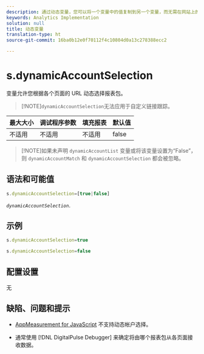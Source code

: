 ```yaml
---
description: 通过动态变量，您可以将一个变量中的值复制到另一个变量，而无需在网站上的图像请求中多次键入完整的值。
keywords: Analytics Implementation
solution: null
title: 动态变量
translation-type: ht
source-git-commit: 16ba0b12e0f70112f4c10804d0a13c278388ecc2

---
```



# s.dynamicAccountSelection

 变量允许您根据各个页面的 URL 动态选择报表包。

> [!NOTE]`dynamicAccountSelection`无法应用于自定义链接跟踪。

| 最大大小 | 调试程序参数 | 填充报表 | 默认值 |
|---|---|---|---|
| 不适用 | 不适用 | 不适用 | false |

> [!NOTE]如果未声明 `dynamicAccountList` 变量或将该变量设置为“False”，则 `dynamicAccountMatch` 和 `dynamicAccountSelection` 都会被忽略。

## 语法和可能值

```js
s.dynamicAccountSelection=[true|false]
```

 *`dynamicAccountSelection`*.

## 示例

```js
s.dynamicAccountSelection=true
```

```js
s.dynamicAccountSelection=false
```

## 配置设置

无

## 缺陷、问题和提示

* [AppMeasurement for JavaScript](https://docs.adobe.com/content/help/zh-Hans/analytics/implementation/javascript-implementation/appmeasurement-js/appmeasure-mjs.html) 不支持动态帐户选择。

* 通常使用 [!DNL DigitalPulse Debugger] 来确定将由哪个报表包从各页面接收数据。
